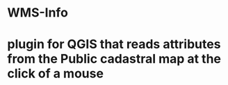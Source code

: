 # WMS-Info
# plugin for QGIS that reads attributes from the Public cadastral map at the click of a mouse
